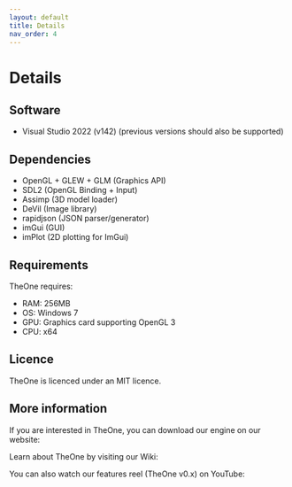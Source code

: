```yaml
---
layout: default
title: Details
nav_order: 4
---
```


# Details
## Software
- Visual Studio 2022 (v142) (previous versions should also be supported)

## Dependencies
- OpenGL + GLEW + GLM (Graphics API)
- SDL2 (OpenGL Binding + Input)
- Assimp (3D model loader)
- DeVil (Image library)
- rapidjson (JSON parser/generator)
- imGui (GUI)
- imPlot (2D plotting for ImGui)

## Requirements
TheOne requires:
- RAM: 256MB
- OS: Windows 7
- GPU: Graphics card supporting OpenGL 3
- CPU: x64

## Licence
TheOne is licenced under an MIT licence.

## More information
If you are interested in TheOne, you can download our engine on our website:

Learn about TheOne by visiting our Wiki:

You can also watch our features reel (TheOne v0.x) on YouTube: